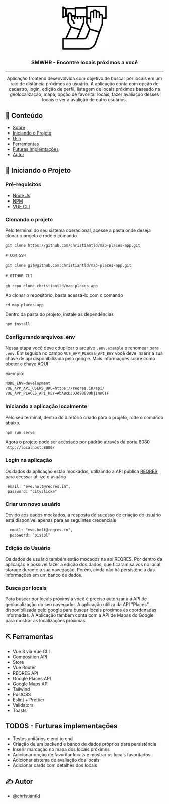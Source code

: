 <p align="center">
  <a href="" rel="noopener">
 <img width=150px height=150px src="https://github.com/christiantld/map-places-app/blob/master/src/assets/icons/logo.svg" alt="Project logo"></a>
</p>

<h3 align="center">SMWHR -  Encontre locais próximos a você</h3>

<div align="center">

</div>

---

<p align="center" name="about"> Aplicação frontend desenvolvida com objetivo de buscar por locais em um raio de distância próximos ao usuário. A aplicação conta com opção de cadastro, login, edição de perfil, listagem de locais próximos baseado na geolocalização, mapa, opção de favoritar locais, fazer avaliação desses locais e ver a avalição de outro usuários.
</p>

## 📝 Conteúdo

- [Sobre](#about)
- [Iniciando o Projeto](#getting_started)
- [Uso](#usage)
- [Ferramentas](#built_using)
- [Futuras Implemtações](#todos)
- [Autor](#authors)

## 🏁 Iniciando o Projeto <a name = "getting_started"></a>

### Pré-requisitos

* [Node Js](https://nodejs.org/en/)
* [NPM](https://www.npmjs.com/get-npm)
* [VUE CLI](https://cli.vuejs.org/guide/prototyping.html)

### Clonando o projeto

Pelo terminal do seu sistema operacional, acesse a pasta onde deseja clonar o projeto e rode o comando

```
git clone https://github.com/christiantld/map-places-app.git

# COM SSH

git clone git@github.com:christiantld/map-places-app.git

# GITHUB CLI

gh repo clone christiantld/map-places-app
```

Ao clonar o repositório, basta acessá-lo com o comando

```
cd map-places-app
```

Dentro da pasta do projeto, instale as dependências

```
npm install
```

### Configurando arquivos .env

Nessa etapa você deve cduplicar o arquivo `.env.example` e renomear para `.env`. Em seguida no campo `VUE_APP_PLACES_API_KEY` você deve inserir a sua chave de api disponibilizada pelo google. Mais informações sobre como obeter a chave [AQUI](https://developers.google.com/places/web-service/get-api-key)

exemplo:
```
NODE_ENV=development
VUE_APP_API_USERS_URL=https://reqres.in/api/
VUE_APP_PLACES_API_KEY=AbABcDJDJd98888hjImnGTF
```

### Iniciando a aplicação localmente
Pelo seu terminal, dentro do diretório criado para o projeto, rode o comando abaixo.
```
npm run serve
```
Agora o projeto pode ser acessado por padrão através da porta 8080
`http://localhost:8080/`

### Login na aplicação

Os dados da aplicação estão mockados, utilizando a API pública [REQRES](https://reqres.in/), para acessar utilize o usuário
```
 email: "eve.holt@reqres.in",
 password: "cityslicka"
```

### Criar um novo usuário

Devido aos dados mockados, a resposta de sucesso de criação do usuário está disponível apenas para as seguintes credenciais
```
  email: "eve.holt@reqres.in",
  password: "pistol"
```

### Edição do Usuário

Os dados de usuário também estão mocados na api REQRES. Por dentro da aplicação é possível fazer a edição dos dados, que ficaram salvos no local storage durante a sua navegação. Porém, ainda não há persistência das informações em um banco de dados.

### Busca por locais

Para buscar por locais próxims a você é preciso autorizar a a API de geolocalização do seu navegador. A aplicação utiliza da API "Places" disponibilizada pelo google para buscar locais proximos às coordenadas informadas. A Aplicação também conta com a API de Mapas do Google para mostrar as localizações próximas

## ⛏️ Ferramentas <a name = "built_using"></a>

- Vue 3 via Vue CLI
- Composition API
- Store
- Vue Router
- REQRES API
- Google Places API
- Google Maps API
- Tailwind
- PostCSS
- Eslint + Prettier
- Validators
- Toasts

## TODOS - Furturas implementações<a name = "todos"></a>

- Testes unitários e end to end
- Criação de um backend e banco de dados próprios para persistência
- Inserir marcação no mapa dos locais próximos
- Adicionar opção de favoritar locais e mostrar os locais favoritados
- Adicionar sistema de avaliação dos locais
- Adicionar cards com detalhes dos locais

## ✍️ Autor <a name = "authors"></a>

- [@christiantld](https://github.com/christiantld)
